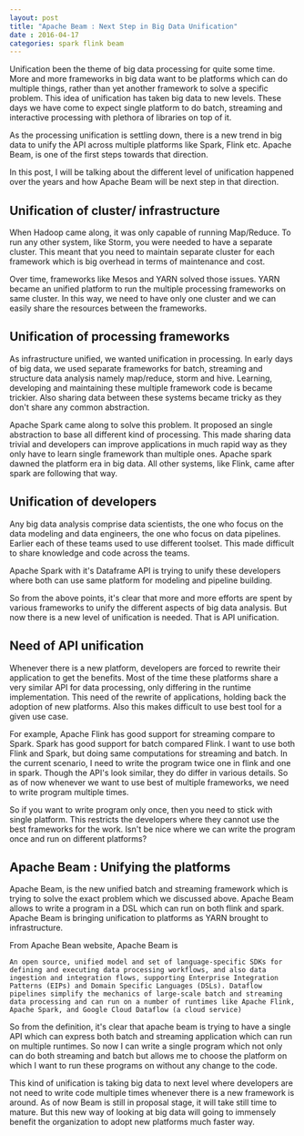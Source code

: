 ```yaml
---
layout: post
title: "Apache Beam : Next Step in Big Data Unification"
date : 2016-04-17
categories: spark flink beam
---
```

Unification been the theme of big data processing for quite some time. More and more frameworks in big data want to be platforms which can do multiple things, rather than yet another framework to solve a specific problem. This idea of unification has taken big data to new levels. These days we have come to expect single platform to do batch, streaming and interactive processing with plethora of libraries on top of it. 

As the processing unification is settling down, there is a new trend in big data to unify the API across multiple platforms like Spark, Flink etc. Apache Beam, is one of the first steps towards that direction.

In this post, I will be talking about the different level of unification happened over the years and how Apache Beam will be next step in that direction.


## Unification of cluster/ infrastructure

When Hadoop came along, it was only capable of running Map/Reduce. To run any other system, like Storm, you were needed to have a separate cluster. This meant that you need to maintain separate cluster for each framework which is big overhead in terms of maintenance and cost.

Over time, frameworks like Mesos and YARN solved those issues. YARN became an unified platform to run the multiple processing frameworks on same cluster. In this way, we need to have only one cluster and we can easily share the resources between the frameworks.


## Unification of processing frameworks

As infrastructure unified, we wanted unification in processing. In early days of big data, we used separate frameworks for batch, streaming and structure data analysis namely map/reduce, storm and hive. Learning, developing and maintaining these multiple framework code is became trickier. Also sharing data between these systems became tricky as they don't share any common abstraction.

Apache Spark came along to solve this problem. It proposed an single abstraction to base all different kind of processing. This made sharing data trivial and developers can improve applications in much rapid way as they only have to learn single framework than multiple ones. Apache spark dawned the platform era in big data. All other systems, like Flink, came after spark are following that way.

## Unification of developers

Any big data analysis comprise data scientists, the one who focus on the data modeling and data engineers, the one who focus on data pipelines. Earlier each of these teams used to use different toolset. This made difficult to share knowledge and code across the teams.

Apache Spark with it's Dataframe API is trying to unify these developers where both can use same platform for modeling and pipeline building.


So from the above points, it's clear that more and more efforts are spent by various frameworks to unify the different aspects of big data analysis. But now there is a new level of unification is needed. That is API unification.

## Need of API unification

Whenever there is a new platform, developers are forced to rewrite their application to get the benefits. Most of the time these platforms share a very similar API for data processing, only differing in the runtime implementation. This need of the rewrite of applications, holding back the adoption of new platforms. Also this makes difficult to use best tool for a given use case.

For example, Apache Flink has good support for streaming compare to Spark. Spark has good support for batch compared Flink. I want to use both Flink and Spark, but doing same computations for streaming and batch. In the current scenario, I need to write the program twice one in flink and one in spark. Though the API's look similar, they do differ in various details. So as of now whenever we want to use best of multiple frameworks, we need to write program multiple times. 

So if you want to write program only once, then you need to stick with single platform. This restricts the developers where they cannot use the best frameworks for the work. Isn't be nice where we can write the program once and run on different platforms?

## Apache Beam : Unifying the platforms

Apache Beam, is the new unified batch and streaming framework which is trying to solve the exact problem which we discussed above. Apache Beam allows to write a program in a DSL which can run on both flink and spark. Apache Beam is bringing unification to platforms as YARN brought to infrastructure.

From Apache Bean website, Apache Beam is 

	An open source, unified model and set of language-specific SDKs for defining and executing data processing workflows, and also data ingestion and integration flows, supporting Enterprise Integration Patterns (EIPs) and Domain Specific Languages (DSLs). Dataflow pipelines simplify the mechanics of large-scale batch and streaming data processing and can run on a number of runtimes like Apache Flink, Apache Spark, and Google Cloud Dataflow (a cloud service)

So from the definition, it's clear that apache beam is trying to have a single API which can express both batch and streaming application which can run on multiple runtimes. So now I can write a single program which not only can do both streaming and batch but allows me to choose the platform on which I want to run these programs on without any change to the code.


This kind of unification is taking big data to next level where developers are not need to write code multiple times whenever there is a new framework is around. As of now Beam is still in proposal stage, it will take still time to mature. But this new way of looking at big data will going to immensely benefit the organization to adopt new platforms much faster way.




